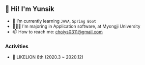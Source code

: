 ## 👋 Hi! I'm Yunsik 

- 🌱 I’m currently learning `JAVA`, `Spring Boot`
- 👩🏻‍🎓 I'm majoring in Application software, at Myongji University
- 📫 How to reach me: choiys0311@gmail.com

### Activities

- 🦁 LIKELION 8th (2020.3 ~ 2020.12)


<!--
**Yunsik-Choi/Yunsik-Choi** is a ✨ _special_ ✨ repository because its `README.md` (this file) appears on your GitHub profile.

Here are some ideas to get you started:

- 🔭 I’m currently working on ...
- 🌱 I’m currently learning ...
- 👯 I’m looking to collaborate on ...
- 🤔 I’m looking for help with ...
- 💬 Ask me about ...
- 📫 How to reach me: ...
- 😄 Pronouns: ...
- ⚡ Fun fact: ...
-->
